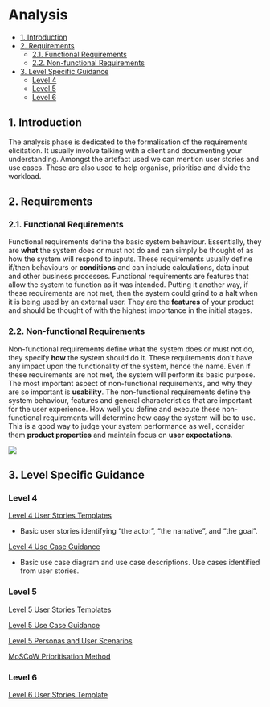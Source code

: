 # Analysis <!-- omit in toc -->

- [1. Introduction](#1-introduction)
- [2. Requirements](#2-requirements)
  - [2.1. Functional Requirements](#21-functional-requirements)
  - [2.2.  Non-functional Requirements](#22--non-functional-requirements)
- [3. Level Specific Guidance](#3-level-specific-guidance)
  - [Level 4](#level-4)
  - [Level 5](#level-5)
  - [Level 6](#level-6)

## 1. Introduction

The analysis phase is dedicated to the formalisation of the requirements elicitation.
It usually involve talking with a client and documenting your understanding.
Amongst the artefact used we can mention user stories and use cases.
These are also used to help organise, prioritise and divide the workload.
  
## 2. Requirements

### 2.1. Functional Requirements

Functional requirements define the basic system behaviour. Essentially, they are **what** the system does or must not do and can simply be thought of as how the system will respond to inputs. These requirements usually define if/then behaviours or **conditions** and can include calculations, data input and other business processes. Functional requirements are features that allow the system to function as it was intended. Putting it another way, if these requirements are not met, then the system could grind to a halt when it is being used by an external user. They are the **features** of your product and should be thought of with the highest importance in the initial stages.

### 2.2.  Non-functional Requirements

Non-functional requirements define what the system does or must not do, they specify **how** the system should do it. These requirements don't have any impact upon the functionality of the system, hence the name. Even if these requirements are not met, the system will perform its basic purpose. The most important aspect of non-functional requirements, and why they are so important is **usability**. The non-functional requirements define the system behaviour, features and general characteristics that are important for the user experience.
How well you define and execute these non-functional requirements will determine how easy the system will be to use. This is a good way to judge your system performance as well, consider them **product properties** and maintain focus on **user expectations**.  

![](https://qracorp.com/wp-content/uploads/2020/09/Functional-Vs-Non-Functional-Article-Imagery-03-1024x314-1-768x236.png)

## 3. Level Specific Guidance

### Level 4

[Level 4 User Stories Templates](level4/level-4-user-stories.md)

- Basic user stories identifying “the actor”, “the narrative”, and “the goal”.

[Level 4 Use Case Guidance](level4/level_4_use_case_guidance.md)

- Basic use case diagram and use case descriptions. Use cases identified from user stories.

### Level 5

[Level 5 User Stories Templates](level5/level-5-user-stories.md)

[Level 5 Use Case Guidance](level5/level_5_use_case_guidance.md)

[Level 5 Personas and User Scenarios](level5/personas_and_scanarios.md)

[MoSCoW Prioritisation Method](level5/moscow_prioritisation_method.md)

### Level 6

[Level 6 User Stories Template](level6/level-6-user-stories.md)
